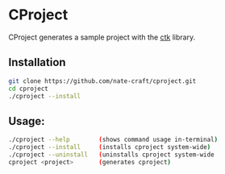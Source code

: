 # CProject

CProject generates a sample project with the [ctk](https://github.com/nate-craft/ctk) library.

## Installation
```sh
git clone https://github.com/nate-craft/cproject.git
cd cproject
./cproject --install
```

## Usage:

```sh
./cproject --help        (shows command usage in-terminal)
./cproject --install     (installs cproject system-wide)
./cproject --uninstall   (uninstalls cproject system-wide 
cproject <project>       (generates cproject)
```


